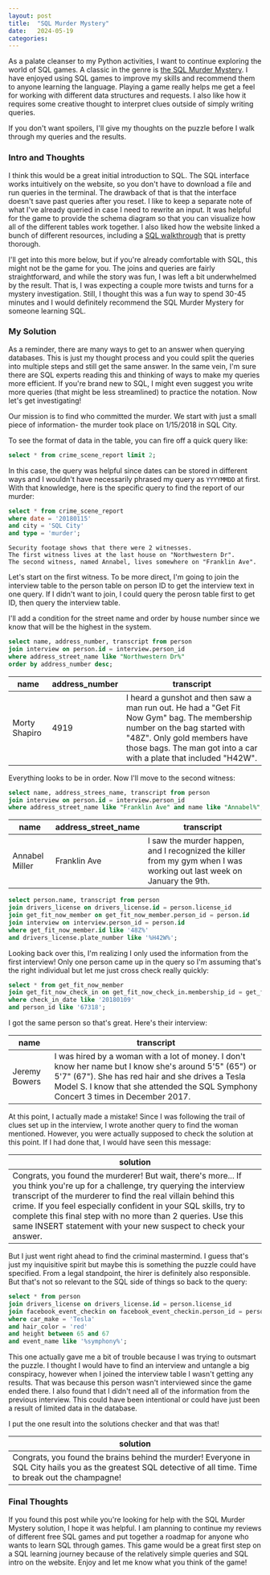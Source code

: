 ```yaml
---
layout: post
title:  "SQL Murder Mystery"
date:   2024-05-19
categories: 
---
```

As a palate cleanser to my Python activities, I want to continue exploring the world of SQL games. A classic in the genre is [the SQL Murder Mystery](https://mystery.knightlab.com/). I have enjoyed using SQL games to improve my skills and recommend them to anyone learning the language. Playing a game really helps me get a feel for working with different data structures and requests. I also like how it requires some creative thought to interpret clues outside of simply writing queries.

If you don't want spoilers, I'll give my thoughts on the puzzle before I walk through my queries and the results.


### Intro and Thoughts

I think this would be a great initial introduction to SQL. The SQL interface works intuitively on the website, so you don't have to download a file and run queries in the terminal. The drawback of that is that the interface doesn't save past queries after you reset. I like to keep a separate note of what I've already queried in case I need to rewrite an input. It was helpful for the game to provide the schema diagram so that you can visualize how all of the different tables work together. I also liked how the website linked a bunch of different resources, including a [SQL walkthrough](https://mystery.knightlab.com/walkthrough.html) that is pretty thorough.

I'll get into this more below, but if you're already comfortable with SQL, this might not be the game for you. The joins and queries are fairly straightforward, and while the story was fun, I was left a bit underwhelmed by the result. That is, I was expecting a couple more twists and turns for a mystery investigation. Still, I thought this was a fun way to spend 30-45 minutes and I would definitely recommend the SQL Murder Mystery for someone learning SQL.

### My Solution

As a reminder, there are many ways to get to an answer when querying databases. This is just my thought process and you could split the queries into multiple steps and still get the same answer. In the same vein, I'm sure there are SQL experts reading this and thinking of ways to make my queries more efficient. If you're brand new to SQL, I might even suggest you write more queries (that might be less streamlined) to practice the notation. Now let's get investigating!

Our mission is to find who committed the murder. We start with just a small piece of information- the murder took place on 1/15/2018 in SQL City.

To see the format of data in the table, you can fire off a quick query like:
```sql
select * from crime_scene_report limit 2;
```
In this case, the query was helpful since dates can be stored in different ways and I wouldn't have necessarily phrased my query as ```YYYYMMDD``` at first. With that knowledge, here is the specific query to find the report of our murder:

```sql
select * from crime_scene_report 
where date = '20180115' 
and city = 'SQL City' 
and type = 'murder';
```
```
Security footage shows that there were 2 witnesses. 
The first witness lives at the last house on "Northwestern Dr". 
The second witness, named Annabel, lives somewhere on "Franklin Ave".
```

Let's start on the first witness. To be more direct, I'm going to join the interview table to the person table on person ID to get the interview text in one query. If I didn't want to join, I could query the perosn table first to get ID, then query the interview table.

 I'll add a condition for the street name and order by house number since we know that will be the highest in the system.

```sql
select name, address_number, transcript from person 
join interview on person.id = interview.person_id
where address_street_name like "Northwestern Dr%"
order by address_number desc;
```

| name      | address_number  | transcript |
| ----------- | ----------- | ---|
| Morty Shapiro      | 4919       | I heard a gunshot and then saw a man run out. He had a "Get Fit Now Gym" bag. The membership number on the bag started with "48Z". Only gold members have those bags. The man got into a car with a plate that included "H42W". |

Everything looks to be in order. Now I'll move to the second witness:

``` sql
select name, address_strees_name, transcript from person 
join interview on person.id = interview.person_id
where address_street_name like "Franklin Ave" and name like "Annabel%";
```
| name      | address_street_name  | transcript |
| ----------- | ----------- | ---|
| Annabel Miller      | Franklin Ave       | I saw the murder happen, and I recognized the killer from my gym when I was working out last week on January the 9th. |


```sql
select person.name, transcript from person
join drivers_license on drivers_license.id = person.license_id
join get_fit_now_member on get_fit_now_member.person_id = person.id
join interview on interview.person_id = person.id
where get_fit_now_member.id like '48Z%' 
and drivers_license.plate_number like '%H42W%';
```
Looking back over this, I'm realizing I only used the information from the first interview! Only one person came up in the query so I'm assuming that's the right individual but let me just cross check really quickly: 

```sql
select * from get_fit_now_member 
join get_fit_now_check_in on get_fit_now_check_in.membership_id = get_fit_now_member.id
where check_in_date like '20180109'
and person_id like '67318';
```
I got the same person so that's great. Here's their interview:

| name       | transcript |
| ----------- | ----------- |
|  Jeremy Bowers | I was hired by a woman with a lot of money. I don't know her name but I know she's around 5'5" (65") or 5'7" (67"). She has red hair and she drives a Tesla Model S. I know that she attended the SQL Symphony Concert 3 times in December 2017. |

At this point, I actually made a mistake! Since I was following the trail of clues set up in the interview, I wrote another query to find the woman mentioned. However, you were actually supposed to check the solution at this point. If I had done that, I would have seen this message:

 solution       | 
| ----------- | 
| Congrats, you found the murderer! But wait, there's more... If you think you're up for a challenge, try querying the interview transcript of the murderer to find the real villain behind this crime. If you feel especially confident in your SQL skills, try to complete this final step with no more than 2 queries. Use this same INSERT statement with your new suspect to check your answer. |

But I just went right ahead to find the criminal mastermind. I guess that's just my inquisitive spirit but maybe this is something the puzzle could have specified. From a legal standpoint, the hirer is definitely also responsible. But that's not so relevant to the SQL side of things so back to the query: 

```sql
select * from person
join drivers_license on drivers_license.id = person.license_id
join facebook_event_checkin on facebook_event_checkin.person_id = person.id
where car_make = 'Tesla'
and hair_color = 'red'
and height between 65 and 67
and event_name like '%symphony%';
```
This one actually gave me a bit of trouble because I was trying to outsmart the puzzle. I thought I would have to find an interview and untangle a big conspiracy, however when I joined the interview table I wasn't getting any results. That was because this person wasn't interviewed since the game ended there. I also found that I didn't need all of the information from the previous interview. This could have been intentional or could have just been a result of limited data in the database.

I put the one result into the solutions checker and that was that!

 solution       | 
| ----------- | 
| Congrats, you found the brains behind the murder! Everyone in SQL City hails you as the greatest SQL detective of all time. Time to break out the champagne!|

### Final Thoughts

If you found this post while you're looking for help with the SQL Murder Mystery solution, I hope it was helpful. I am planning to continue my reviews of different free SQL games and put together a roadmap for anyone who wants to learn SQL through games. This game would be a great first step on a SQL learning journey because of the relatively simple queries and SQL intro on the website. Enjoy and let me know what you think of the game!